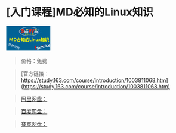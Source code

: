 # [入门课程]MD必知的Linux知识

![img](../../../assets/study163/free/6632610380512772551.jpg)

> 价格：免费

> [官方链接：https://study.163.com/course/introduction/1003811068.htm](https://study.163.com/course/introduction/1003811068.htm)

> [阿里网盘：]()

> [百度网盘：]()

> [夸克网盘：]()
